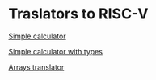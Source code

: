 # Traslators to RISC-V

[Simple calculator](https://luisespino.github.io/compilers/peggy/riscv/01-calc/calc.html)

[Simple calculator with types](https://luisespino.github.io/compilers/peggy/riscv/02-types/types.html)

[Arrays translator](https://luisespino.github.io/compilers/peggy/riscv/03-arrays/arrays.html)
